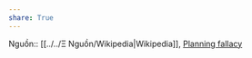 ```yaml
---
share: True
---
```

Nguồn:: [[../../Ξ Nguồn/Wikipedia|Wikipedia]], [Planning fallacy](https://en.wikipedia.org/wiki/Planning_fallacy)
